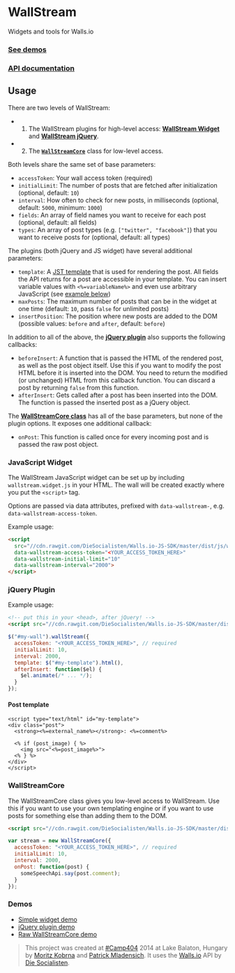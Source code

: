 WallStream
===============

Widgets and tools for Walls.io

### [See demos](#demos)
### [API documentation]

## Usage

There are two levels of WallStream:
- 1. The WallStream plugins for high-level access: **[WallStream Widget](#javascript-widget)** and **[WallStream jQuery](#jquery-plugin)**.
- 2. The **[`WallStreamCore`](#wallstreamcore)** class for low-level access.

Both levels share the same set of base parameters:
- `accessToken`: Your wall access token (required)
- `initialLimit`: The number of posts that are fetched after initialization (optional, default: `10`)
- `interval`: How often to check for new posts, in milliseconds (optional, default: `5000`, minimum: `1000`)
- `fields`: An array of field names you want to receive for each post (optional, default: all fields)
- `types`: An array of post types (e.g. `["twitter", "facebook"]`) that you want to receive posts for (optional, default: all types)


The plugins (both jQuery and JS widget) have several additional parameters:
- `template`: A [JST template] that is used for rendering the post. All fields the API returns for a post are accessible in your template. You can insert variable values with `<%=variableName%>` and even use arbitrary JavaScript (see [example below](#jquery-plugin))
- `maxPosts`: The maximum number of posts that can be in the widget at one time (default: `10`, pass `false` for unlimited posts)
- `insertPosition`: The position where new posts are added to the DOM (possible values: `before` and `after`, default: `before`)

In addition to all of the above, the **[jQuery plugin](#jquery-plugin)** also supports the following callbacks:
- `beforeInsert`: A function that is passed the HTML of the rendered post, as well as the post object itself. Use this if you want to modify the post HTML before it is inserted into the DOM. You need to return the modified (or unchanged) HTML from this callback function. You can discard a post by returning `false` from this function.
- `afterInsert`: Gets called after a post has been inserted into the DOM. The function is passed the inserted post as a jQuery object.

The **[WallStreamCore class](#wallstreamcore)** has all of the base parameters, but none of the plugin options. It exposes one additional callback:
- `onPost`: This function is called once for every incoming post and is passed the raw post object.


### JavaScript Widget

The WallStream JavaScript widget can be set up by including `wallstream.widget.js` in your HTML. The wall will be created exactly where you put the `<script>` tag.

Options are passed via data attributes, prefixed with `data-wallstream-`, e.g. `data-wallstream-access-token`.

Example usage:
```html
<script
  src="//cdn.rawgit.com/DieSocialisten/Walls.io-JS-SDK/master/dist/js/wallstream.widget.js"
  data-wallstream-access-token="<YOUR_ACCESS_TOKEN_HERE>"
  data-wallstream-initial-limit="10"
  data-wallstream-interval="2000">
</script>
```

### jQuery Plugin

Example usage:

```html
<!-- put this in your <head>, after jQuery! -->
<script src="//cdn.rawgit.com/DieSocialisten/Walls.io-JS-SDK/master/dist/js/wallstream.jquery.js"></script>
```

```js
$("#my-wall").wallStream({
  accessToken: "<YOUR_ACCESS_TOKEN_HERE>", // required
  initialLimit: 10,
  interval: 2000,
  template: $("#my-template").html(),
  afterInsert: function($el) {
    $el.animate(/* ... */);
  }
});
```

#### Post template
```
<script type="text/html" id="my-template">
<div class="post">
  <strong><%=external_name%></strong>: <%=comment%>

  <% if (post_image) { %>
    <img src="<%=post_image%>">
  <% } %>
</div>
</script>
```

### WallStreamCore

The WallStreamCore class gives you low-level access to WallStream. Use this if you want to use your own templating engine or if you want to use posts for something else than adding them to the DOM.

```html
<script src="//cdn.rawgit.com/DieSocialisten/Walls.io-JS-SDK/master/dist/js/wallstream.js"></script>
```

```js
var stream = new WallStreamCore({
  accessToken: "<YOUR_ACCESS_TOKEN_HERE>", // required
  initialLimit: 10,
  interval: 2000,
  onPost: function(post) {
    someSpeechApi.say(post.comment);
  }
});
```

### Demos
- [Simple widget demo](https://rawgithub.com/DieSocialisten/Walls.io-JS-SDK/master/dist/demo-widget.html)
- [jQuery plugin demo](https://rawgithub.com/DieSocialisten/Walls.io-JS-SDK/master/dist/demo-jquery.html)
- [Raw WallStreamCore demo](https://rawgithub.com/DieSocialisten/Walls.io-JS-SDK/master/dist/demo-raw.html)

> This project was created at [#Camp404] 2014 at Lake Balaton, Hungary by [Moritz Kobrna] and [Patrick Mladensich]. It uses the [Walls.io] API by [Die Socialisten].


[API documentation]:https://github.com/DieSocialisten/Walls.io-JS-SDK/blob/master/API.md
[JST template]:http://underscorejs.org/#template
[#Camp404]:http://404.camp
[Walls.io]:http://walls.io
[Die Socialisten]:http://die.socialisten.at
[Moritz Kobrna]:https://github.com/neuling
[Patrick Mladensich]:https://github.com/catearcher
